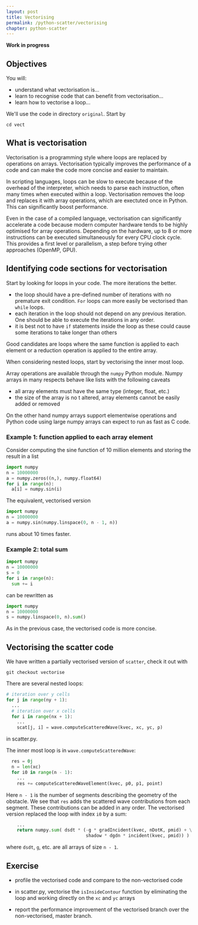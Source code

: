 ```yaml
---
layout: post
title: Vectorising
permalink: /python-scatter/vectorising
chapter: python-scatter
---
```


**Work in progress**

## Objectives

You will:

* understand what vectorisation is...
* learn to recognise code that can benefit from vectorisation...
* learn how to vectorise a loop...

We'll use the code in directory `original`. Start by
```
cd vect
```

## What is vectorisation

Vectorisation is a programming style where loops are replaced by operations on arrays. Vectorisation typically improves the performance of a code and can make the code more concise and easier to maintain.

In scripting languages, loops can be slow to execute because of the overhead of the interpreter, which needs to parse each instruction, often many times when executed within a loop. Vectorisation removes the loop and replaces it with array operations, which are exectuted once in Python. This can significantly boost performance. 

Even in the case of a compiled language, vectorisation can significantly accelerate a code because modern computer hardware tends to be highly optimised for array operations. Depending on the hardware, up to 8 or more instructions can be executed simultaneously for every CPU clock cycle. This provides a first level or parallelism, a step before trying other approaches (OpenMP, GPU).

## Identifying code sections for vectorisation

Start by looking for loops in your code. The more iterations the better. 

 * the loop should have a pre-defined number of iterations with no premature exit condition. `For` loops can more easily be vectorised than `while` loops. 
 * each iteration in the loop should not depend on any previous iteration. One should be able to execute the iterations in any order.
 * it is best not to have `if` statements inside the loop as these could cause some iterations to take longer than others

Good candidates are loops where the same function is applied to each element or a reduction operation is applied to the entire array. 

When considering nested loops, start by vectorising the inner most loop.

Array operations are available through the `numpy` Python module. Numpy arrays in many respects behave like lists with the following caveats

 * all array elements must have the same type (integer, float, etc.)
 * the size of the array is no t altered, array elements cannot be easily added or removed

On the other hand numpy arrays support elementwise operations and Python code using large numpy arrays can expect to run as fast as C code. 

### Example 1: function applied to each array element

Consider computing the sine function of 10 million elements and storing the result in a list
```python
import numpy
n = 10000000
a = numpy.zeros((n,), numpy.float64)
for i in range(n):
  a[i] = numpy.sin(i)
```

The equivalent, vectorised version
```python
import numpy
n = 10000000
a = numpy.sin(numpy.linspace(0, n - 1, n))
```
runs about 10 times faster.

### Example 2: total sum

```python
import numpy
n = 10000000
s = 0
for i in range(n):
  sum += i
```
can be rewritten as
```python
import numpy
n = 10000000
s = numpy.linspace(0, n).sum()
```
As in the previous case, the vectorised code is more concise.

## Vectorising the scatter code

We have written a partially vectorised version of `scatter`, check it out with
```
git checkout vectorise
```

There are several nested loops:
```python
# iteration over y cells
for j in range(ny + 1):
  ...
  # iteration over x cells
  for i in range(nx + 1):
    ...
    scat[j, i] = wave.computeScatteredWave(kvec, xc, yc, p)
```
in scatter.py.  

The inner most loop is in `wave.computeScatteredWave`:
```python
  res = 0j
  n = len(xc)
  for i0 in range(n - 1):
    ...
    res += computeScatteredWaveElement(kvec, p0, p1, point)
```
Here `n - 1` is the number of segments describing the geometry of the obstacle. We see that `res` adds the scattered wave contributions from each segment. These contributions can be added in any order. The vectorised version replaced the loop with index `i0` by a sum:
```python
    ...
    return numpy.sum( dsdt * (-g * gradIncident(kvec, nDotK, pmid) + \
                              shadow * dgdn * incident(kvec, pmid)) )  
```
where `dsdt`, `g`, etc. are all arrays of size `n - 1`. 


## Exercise

 * profile the vectorised code and compare to the non-vectorised code

 * in scatter.py, vectorise the `isInsideContour` function by eliminating the loop and working directly on the `xc` and `yc` arrays
 
 * report the performance improvement of the vectorised branch over the non-vectorised, master branch. 


